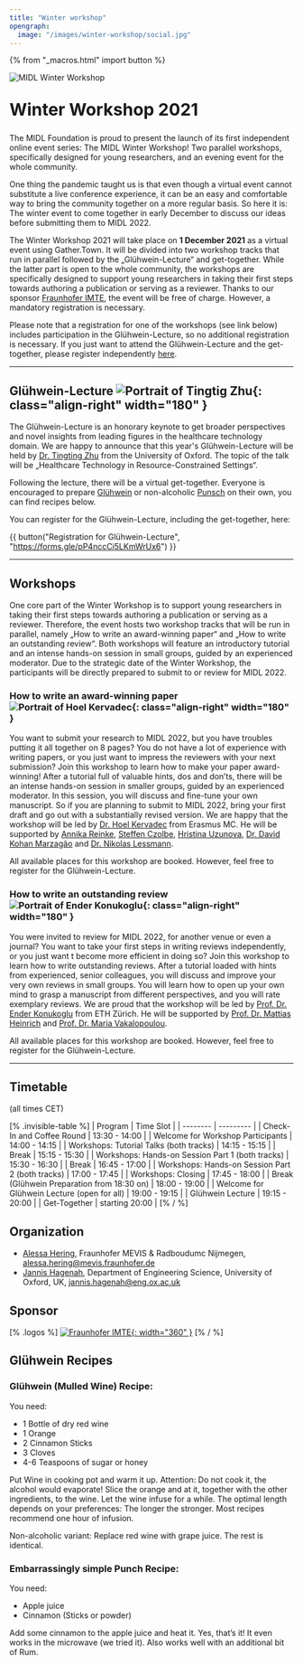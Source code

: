 ```yaml
---
title: "Winter workshop"
opengraph:
  image: "/images/winter-workshop/social.jpg"
---
```


{% from "_macros.html" import button %}


![MIDL Winter Workshop](/images/winter-workshop/background_cropped.jpg)


<h1 style="font-size: 30px; margin-top: 30px; margin-bottom: 24px">Winter Workshop 2021</h1>

The MIDL Foundation is proud to present the launch of its first independent online event series: The MIDL Winter Workshop! Two parallel workshops, specifically designed for young researchers, and an evening event for the whole community.

One thing the pandemic taught us is that even though a virtual event cannot substitute a live conference experience, it can be an easy and comfortable way to bring the community together on a more regular basis. So here it is: The winter event to come together in early December to discuss our ideas before submitting them to MIDL 2022.

The Winter Workshop 2021 will take place on **1 December 2021** as a virtual event using Gather.Town. It will be divided into two workshop tracks that run in parallel followed by the „Glühwein-Lecture“ and get-together. While the latter part is open to the whole community, the workshops are specifically designed to support young researchers in taking their first steps towards authoring a publication or serving as a reviewer.
Thanks to our sponsor [Fraunhofer IMTE](https://www.imte.fraunhofer.de/en.html), the event will be free of charge. However, a mandatory registration is necessary.

Please note that a registration for one of the workshops (see link below) includes participation in the Glühwein-Lecture, so no additional registration is necessary. If you just want to attend the Glühwein-Lecture and the get-together, please register independently [here](https://forms.gle/pP4nccCi5LKmWrUx6).

---

## Glühwein-Lecture ![Portrait of Tingtig Zhu](/images/winter-workshop/pic_tingting.jpg){: class="align-right" width="180" }

The Glühwein-Lecture is an honorary keynote to get broader perspectives and novel insights from leading figures in the healthcare technology domain.
We are happy to announce that this year's Glühwein-Lecture will be held by [Dr. Tingting Zhu](https://eng.ox.ac.uk/people/tingting-zhu/) from the University of Oxford. The topic of the talk will be „Healthcare Technology in Resource-Constrained Settings“.

Following the lecture, there will be a virtual get-together. Everyone is encouraged to prepare [Glühwein](https://en.wikipedia.org/wiki/Mulled_wine) or non-alcoholic [Punsch](https://en.wikipedia.org/wiki/Punch_(drink)) on their own, you can find recipes below.

You can register for the Glühwein-Lecture, including the get-together, here:

{{ button("Registration for Glühwein-Lecture", "https://forms.gle/pP4nccCi5LKmWrUx6") }}

---

## Workshops

One core part of the Winter Workshop is to support young researchers in taking their first steps towards authoring a publication or serving as a reviewer. Therefore, the event hosts two workshop tracks that will be run in parallel, namely „How to write an award-winning paper“ and „How to write an outstanding review“. Both workshops will feature an introductory tutorial and an intense hands-on session in small groups, guided by an experienced moderator. Due to the strategic date of the Winter Workshop, the participants will be directly prepared to submit to or review for MIDL 2022.

### How to write an award-winning paper ![Portrait of Hoel Kervadec](/images/winter-workshop/pic_hoel.jpg){: class="align-right" width="180" }

You want to submit your research to MIDL 2022, but you have troubles putting it all together on 8 pages? You do not have a lot of experience with writing papers, or you just want to impress the reviewers with your next submission? Join this workshop to learn how to make your paper award-winning!
After a tutorial full of valuable hints, dos and don’ts, there will be an intense hands-on session in smaller groups, guided by an experienced moderator. In this session, you will discuss and fine-tune your own manuscript. So if you are planning to submit to MIDL 2022, bring your first draft and go out with a substantially revised version.
We are happy that the workshop will be led by [Dr. Hoel Kervadec](https://hoel.kervadec.science) from Erasmus MC. He will be supported by [Annika Reinke](https://www.dkfz.de/en/cami/team/people/Annika_Reinke.html), [Steffen Czolbe](https://di.ku.dk/english/staff/?pure=en%2Fpersons%2Fsteffen-czolbe(1767ec13-391b-470d-aab8-5b0b8c802cc0)%2Fpublications.html), [Hristina Uzunova](https://www.imi.uni-luebeck.de/institut/mitarbeiter/uzunova-hristina.html), [Dr. David Kohan Marzagão](https://kohan.uk) and [Dr. Nikolas Lessmann](https://www.diagnijmegen.nl/people/nikolas-lessmann/).

All available places for this workshop are booked. However, feel free to register for the Glühwein-Lecture.


### How to write an outstanding review ![Portrait of Ender Konukoglu](/images/winter-workshop/pic_ender.jpg){: class="align-right" width="180" }

You were invited to review for MIDL 2022, for another venue or even a journal? You want to take your first steps in writing reviews independently, or you just want t become more efficient in doing so? Join this workshop to learn how to write outstanding reviews.
After a tutorial loaded with hints from experienced, senior colleagues, you will discuss and improve your very own reviews in small groups. You will learn how to open up your own mind to grasp a manuscript from different perspectives, and you will rate exemplary reviews.
We are proud that the workshop will be led by [Prof. Dr. Ender Konukoglu](http://people.ee.ethz.ch/~kender/) from ETH Zürich. He will be supported by [Prof. Dr. Mattias Heinrich](https://www.imi.uni-luebeck.de/institut/mitarbeiter/heinrich-mattias.html) and [Prof. Dr. Maria Vakalopoulou](https://www.centralesupelec.fr/en/msc-artificial-intelligence-faculty).

All available places for this workshop are booked. However, feel free to register for the Glühwein-Lecture.

---

## Timetable

(all times CET)

[% .invisible-table %]
| Program                                              | Time Slot         |
| --------                                             | ---------         |
| Check-In and Coffee Round                            | 13:30 - 14:00     |
| Welcome for Workshop Participants                    | 14:00 - 14:15     |
| Workshops: Tutorial Talks (both tracks)              | 14:15 - 15:15     |
| Break                                                | 15:15 - 15:30     |
| Workshops: Hands-on Session Part 1 (both tracks)     | 15:30 - 16:30     |
| Break                                                | 16:45 - 17:00     |
| Workshops: Hands-on Session Part 2 (both tracks)     | 17:00 - 17:45     |
| Workshops: Closing                                   | 17:45 - 18:00     |
| Break (Glühwein Preparation from 18:30 on)           | 18:00 - 19:00     |
| Welcome for Glühwein Lecture (open for all)          | 19:00 - 19:15     |
| Glühwein Lecture                                     | 19:15 - 20:00     |
| Get-Together                                         | starting 20:00    |
[% / %]

## Organization

* [Alessa Hering](https://www.mevis.fraunhofer.de/en/employees/alessa-hering.html), Fraunhofer MEVIS & Radboudumc Nijmegen, <alessa.hering@mevis.fraunhofer.de>
* [Jannis Hagenah](https://eng.ox.ac.uk/chi/), Department of Engineering Science, University of Oxford, UK, <jannis.hagenah@eng.ox.ac.uk>

## Sponsor

[% .logos %]
[![Fraunhofer IMTE](/images/winter-workshop/imte.svg){: width="360" }](https://www.imte.fraunhofer.de/en.html)
[% / %]


## Glühwein Recipes

### Glühwein (Mulled Wine) Recipe:

You need:
* 1 Bottle of dry red wine
* 1 Orange
* 2 Cinnamon Sticks
* 3 Cloves
* 4-6 Teaspoons of sugar or honey

Put Wine in cooking pot and warm it up. Attention: Do not cook it, the alcohol would evaporate!
Slice the orange and at it, together with the other ingredients, to the wine.
Let the wine infuse for a while. The optimal length depends on your preferences: The longer the stronger. Most recipes recommend one hour of infusion.

Non-alcoholic variant:
Replace red wine with grape juice. The rest is identical.


### Embarrassingly simple Punch Recipe:

You need:
* Apple juice
* Cinnamon (Sticks or powder)

Add some cinnamon to the apple juice and heat it. Yes, that’s it! It even works in the microwave (we tried it). 
Also works well with an additional bit of Rum.






